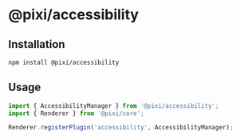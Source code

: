 # @pixi/accessibility

## Installation

```bash
npm install @pixi/accessibility
```

## Usage

```js
import { AccessibilityManager } from '@pixi/accessibility';
import { Renderer } from '@pixi/core';

Renderer.registerPlugin('accessibility', AccessibilityManager);
```